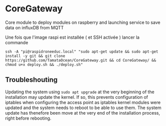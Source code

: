 # CoreGateway
Core module to deploy modules on raspberry and launching service to save data on influxDB from MQTT 

Une fois que l'image raspi est installée ( et SSH activée ) lancer la commande

`ssh -A "pi@raspidroneeduc.local" "sudo apt-get update && sudo apt-get install -y git && git clone https://github.com/TamataOcean/CoreGateway.git && cd CoreGateway/ && chmod u+x deploy.sh && ./deploy.sh"`

## Troubleshouting
 Updating the system using `sudo apt upgrade` at the very beginning of the installation may update the kernel. If so, this prevents configuration of iptables when configuring the access point as iptables kernel modules were updated and the system needs to reboot to be able to use them. The system update has thenefore been move at the very end of the installation process, right before rebooting.